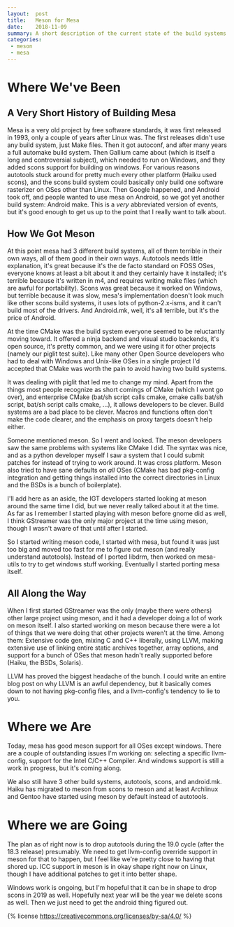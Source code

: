 ```yaml
---
layout:  post
title:   Meson for Mesa
date:    2018-11-09
summary: A short description of the current state of the build systems in mesa, the status of the meson build, why I chose meson, and where we're going in the future.
categories:
 - meson
 - mesa
---
```


# Where We've Been

## A Very Short History of Building Mesa

Mesa is a very old project by free software standards, it was first released in
1993, only a couple of years after Linux was. The first releases didn't use any
build system, just Make files. Then it got autoconf, and after many years a
full automake build system. Then Gallium came about (which is itself a long and
controversial subject), which needed to run on Windows, and they added scons
support for building on windows. For various reasons autotools stuck around for
pretty much every other platform (Haiku used scons), and the scons build system
could basically only build one software rasterizer on OSes other than Linux.
Then Google happened, and Android took off, and people wanted to use mesa on
Android, so we got yet another build system: Android make. This is a *very*
abbreviated version of events, but it's good enough to get us up to the point
that I really want to talk about.

## How We Got Meson

At this point mesa had 3 different build systems, all of them terrible in their
own ways, all of them good in their own ways. Autotools needs little
explanation, it's great because it's the de facto standard on FOSS OSes,
everyone knows at least a bit about it and they certainly have it installed;
it's terrible because it's written in m4, and requires writing make files
(which are awful for portability). Scons was great because it worked on
Windows, but terrible because it was slow, mesa's implementation doesn't look
much like other scons build systems, it uses lots of python-2.x-isms, and it
can't build most of the drivers. And Android.mk, well, it's all terrible, but
it's the price of Android.

At the time CMake was the build system everyone seemed to be reluctantly moving
toward. It offered a ninja backend and visual studio backends, it's open source,
it's pretty common, and we were using it for other projects (namely our piglit
test suite). Like many other Open Source developers who had to deal with
Windows and Unix-like OSes in a single project I'd accepted that CMake was
worth the pain to avoid having two build systems.

It was dealing with piglit that led me to change my mind. Apart from the things
most people recognize as short comings of CMake (which I wont go over), and
enterprise CMake (bat/sh script calls cmake, cmake calls bat/sh script, bat/sh
script calls cmake, ...), it allows developers to be clever. Build systems are
a bad place to be clever. Macros and functions often don't make the code
clearer, and the emphasis on proxy targets doesn't help either.

Someone mentioned meson. So I went and looked. The meson developers saw the
same problems with systems like CMake I did. The syntax was nice, and as a
python developer myself I saw a system that I could submit patches for instead
of trying to work around. It was cross platform. Meson also tried to have sane
defaults on *all* OSes (CMake has bad pkg-config integration and getting things
installed into the correct directories in Linux and the BSDs is a bunch of
boilerplate).

I'll add here as an aside, the IGT developers started looking at meson around
the same time I did, but we never really talked about it at the time. As far as
I remember I started playing with meson before gnome did as well, I think
GStreamer was the only major project at the time using meson, though I wasn't
aware of that until after I started.

So I started writing meson code, I started with mesa, but found it was just too
big and moved too fast for me to figure out meson (and really understand
autotools). Instead of I ported libdrm, then worked on mesa-utils to try to get
windows stuff working. Eventually I started porting mesa itself.

## All Along the Way

When I first started GStreamer was the only (maybe there were others) other
large project using meson, and it had a developer doing a lot of work on meson
itself. I also started working on meson because there were a lot of things that
we were doing that other projects weren't at the time. Among them: Extensive
code gen, mixing C and C++ liberally, using LLVM, making extensive use of
linking entire static archives together, array options, and support for a bunch
of OSes that meson hadn't really supported before (Haiku, the BSDs, Solaris).

LLVM has proved the biggest headache of the bunch. I could write an entire blog
post on why LLVM is an awful dependency, but it basically comes down to not
having pkg-config files, and a llvm-config's tendency to lie to you.

# Where we Are

Today, mesa has good meson support for all OSes except windows. There are a
couple of outstanding issues I'm working on: selecting a specific llvm-config,
support for the Intel C/C++ Compiler. And windows support is still a work in
progress, but it's coming along.

We also still have 3 other build systems, autotools, scons, and android.mk.
Haiku has migrated to meson from scons to meson and at least Archlinux and
Gentoo have started using meson by default instead of autotools.

# Where we are Going

The plan as of right now is to drop autotools during the 19.0 cycle (after the
18.3 release) presumably. We need to get llvm-config override support in meson
for that to happen, but I feel like we're pretty close to having that shored
up. ICC support in meson is in okay shape right now on Linux, though I have
additional patches to get it into better shape.

Windows work is ongoing, but I'm hopeful that it can be in shape to drop scons
in 2019 as well. Hopefully next year will be the year we delete scons as well.
Then we just need to get the android thing figured out.

{% license https://creativecommons.org/licenses/by-sa/4.0/ %}
